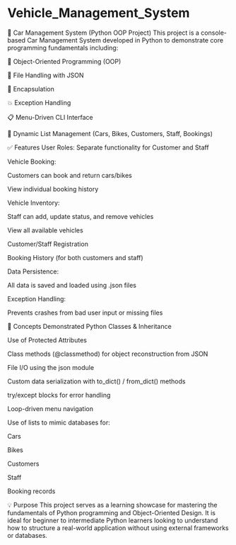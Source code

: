 # Vehicle_Management_System
🚗 Car Management System (Python OOP Project)
This project is a console-based Car Management System developed in Python to demonstrate core programming fundamentals including:

🧱 Object-Oriented Programming (OOP)

📄 File Handling with JSON

🧠 Encapsulation

💥 Exception Handling

📋 Menu-Driven CLI Interface

🔄 Dynamic List Management (Cars, Bikes, Customers, Staff, Bookings)

✅ Features
User Roles: Separate functionality for Customer and Staff

Vehicle Booking:

Customers can book and return cars/bikes

View individual booking history

Vehicle Inventory:

Staff can add, update status, and remove vehicles

View all available vehicles

Customer/Staff Registration

Booking History (for both customers and staff)

Data Persistence:

All data is saved and loaded using .json files

Exception Handling:

Prevents crashes from bad user input or missing files

🧠 Concepts Demonstrated
Python Classes & Inheritance

Use of Protected Attributes

Class methods (@classmethod) for object reconstruction from JSON

File I/O using the json module

Custom data serialization with to_dict() / from_dict() methods

try/except blocks for error handling

Loop-driven menu navigation

Use of lists to mimic databases for:

Cars

Bikes

Customers

Staff

Booking records

💡 Purpose
This project serves as a learning showcase for mastering the fundamentals of Python programming and Object-Oriented Design. It is ideal for beginner to intermediate Python learners looking to understand how to structure a real-world application without using external frameworks or databases.
